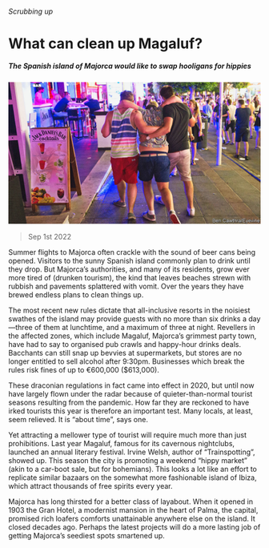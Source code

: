 ###### Scrubbing up

# What can clean up Magaluf? 

##### The Spanish island of Majorca would like to swap hooligans for hippies 

![image](images/20220903_EUP002.jpg) 

> Sep 1st 2022 

Summer flights to Majorca often crackle with the sound of beer cans being opened. Visitors to the sunny Spanish island commonly plan to drink until they drop. But Majorca’s authorities, and many of its residents, grow ever more tired of (drunken tourism), the kind that leaves beaches strewn with rubbish and pavements splattered with vomit. Over the years they have brewed endless plans to clean things up.

The most recent new rules dictate that all-inclusive resorts in the noisiest swathes of the island may provide guests with no more than six drinks a day—three of them at lunchtime, and a maximum of three at night. Revellers in the affected zones, which include Magaluf, Majorca’s grimmest party town, have had to say  to organised pub crawls and happy-hour drinks deals. Bacchants can still snap up bevvies at supermarkets, but stores are no longer entitled to sell alcohol after 9:30pm. Businesses which break the rules risk fines of up to €600,000 ($613,000).

These draconian regulations in fact came into effect in 2020, but until now have largely flown under the radar because of quieter-than-normal tourist seasons resulting from the pandemic. How far they are reckoned to have irked tourists this year is therefore an important test. Many locals, at least, seem relieved. It is “about time”, says one.

Yet attracting a mellower type of tourist will require much more than just prohibitions. Last year Magaluf, famous for its cavernous nightclubs, launched an annual literary festival. Irvine Welsh, author of “Trainspotting”, showed up. This season the city is promoting a weekend “hippy market” (akin to a car-boot sale, but for bohemians). This looks a lot like an effort to replicate similar bazaars on the somewhat more fashionable island of Ibiza, which attract thousands of free spirits every year.

Majorca has long thirsted for a better class of layabout. When it opened in 1903 the Gran Hotel, a modernist mansion in the heart of Palma, the capital, promised rich loafers comforts unattainable anywhere else on the island. It closed decades ago. Perhaps the latest projects will do a more lasting job of getting Majorca’s seediest spots smartened up. 

